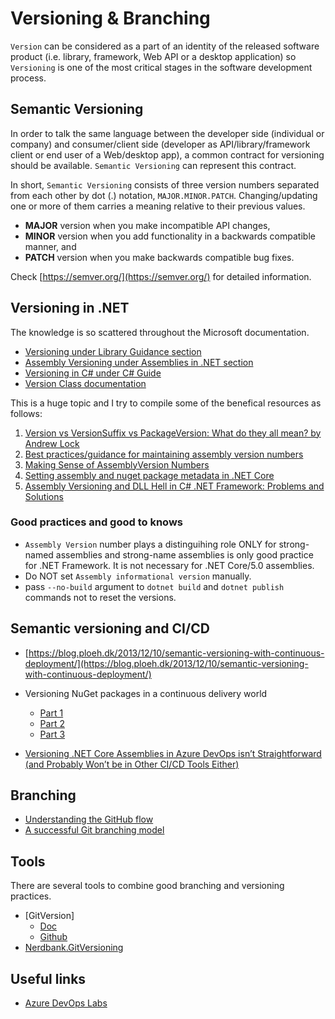 # Versioning & Branching
`Version` can be considered as a part of an identity of the released software product (i.e. library, framework, Web API or a desktop application) so `Versioning` is one of the most critical stages in the software development process.

## Semantic Versioning
In order to talk the same language between the developer side (individual or company) and consumer/client side (developer as API/library/framework client or end user of a Web/desktop app), a common contract for versioning should be available. `Semantic Versioning` can represent this contract.

In short, `Semantic Versioning` consists of three version numbers separated from each other by dot (.) notation, `MAJOR.MINOR.PATCH`. Changing/updating one or more of them carries a meaning relative to their previous values.

- **MAJOR** version when you make incompatible API changes,
- **MINOR** version when you add functionality in a backwards compatible manner, and
- **PATCH** version when you make backwards compatible bug fixes.

Check [https://semver.org/](https://semver.org/) for detailed information.

## Versioning in .NET
The knowledge is so scattered throughout the Microsoft documentation.
- [Versioning under Library Guidance section](https://docs.microsoft.com/en-us/dotnet/standard/library-guidance/versioning)
- [Assembly Versioning under Assemblies in .NET section](https://docs.microsoft.com/en-us/dotnet/standard/assembly/versioning)
- [Versioning in C# under C# Guide](https://docs.microsoft.com/en-us/dotnet/csharp/versioning)
- [Version Class documentation](https://docs.microsoft.com/en-us/dotnet/api/system.version?view=net-5.0)

This is a huge topic and I try to compile some of the benefical resources as follows:
1. [Version vs VersionSuffix vs PackageVersion: What do they all mean? by Andrew Lock](https://andrewlock.net/version-vs-versionsuffix-vs-packageversion-what-do-they-all-mean/)
2. [Best practices/guidance for maintaining assembly version numbers](https://stackoverflow.com/questions/3768261/best-practices-guidance-for-maintaining-assembly-version-numbers)
3. [Making Sense of AssemblyVersion Numbers](https://intellitect.com/making-sense-of-assemblyversion-numbers/)
4. [Setting assembly and nuget package metadata in .NET Core](https://cezarypiatek.github.io/post/setting-assembly-and-package-metadata/)
5. [Assembly Versioning and DLL Hell in C# .NET Framework: Problems and Solutions](https://michaelscodingspot.com/dotnet-dll-hell/)

### Good practices and good to knows
- `Assembly Version` number plays a distinguihing role ONLY for strong-named assemblies and strong-name assemblies is only good practice for .NET Framework. It is not necessary for .NET Core/5.0 assemblies.
- Do NOT set `Assembly informational version` manually.
- pass `--no-build` argument to `dotnet build` and `dotnet publish` commands not to reset the versions. 

## Semantic versioning and CI/CD
- [https://blog.ploeh.dk/2013/12/10/semantic-versioning-with-continuous-deployment/](https://blog.ploeh.dk/2013/12/10/semantic-versioning-with-continuous-deployment/)

- Versioning NuGet packages in a continuous delivery world
    - [Part 1](https://devblogs.microsoft.com/devops/versioning-nuget-packages-cd-1/)
    - [Part 2](https://devblogs.microsoft.com/devops/versioning-nuget-packages-cd-2/)
    - [Part 3](https://devblogs.microsoft.com/devops/versioning-nuget-packages-cd-3/)

- [Versioning .NET Core Assemblies in Azure DevOps isn’t Straightforward (and Probably Won’t be in Other CI/CD Tools Either)](https://pleasereleaseme.net/versioning-net-core-assemblies-in-azure-devops-isnt-straightforward-and-probably-wont-be-in-other-ci-cd-tools-either/)

## Branching
- [Understanding the GitHub flow](https://guides.github.com/introduction/flow/)
- [A successful Git branching model](https://nvie.com/posts/a-successful-git-branching-model/)

## Tools
There are several tools to combine good branching and versioning practices.
- [GitVersion]
    - [Doc](https://gitversion.net/docs/)
    - [Github](https://github.com/GitTools/GitVersion)
- [Nerdbank.GitVersioning](https://github.com/dotnet/Nerdbank.GitVersioning)

## Useful links
- [Azure DevOps Labs](https://azuredevopslabs.com/)